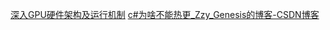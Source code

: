 [深入GPU硬件架构及运行机制](https://www.cnblogs.com/timlly/p/11471507.html)
[c#为啥不能热更_Zzy_Genesis的博客-CSDN博客](https://blog.csdn.net/Zzy_Genesis/article/details/102985558)